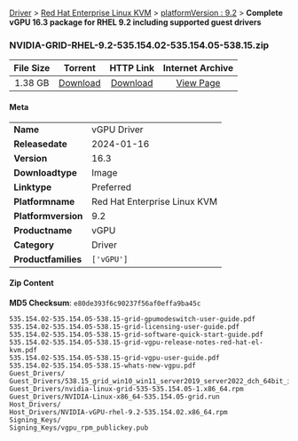 
[Driver](/README.md)  >  [Red Hat Enterprise Linux KVM](/index/Driver/Red_Hat_Enterprise_Linux_KVM.md)  >  [platformVersion : 9.2](/index/Driver/Red_Hat_Enterprise_Linux_KVM/9.2.md)  >  **Complete vGPU 16.3 package for RHEL 9.2 including supported guest drivers**


### NVIDIA-GRID-RHEL-9.2-535.154.02-535.154.05-538.15.zip

| **File Size** | **Torrent**  | **HTTP Link** | **Internet Archive** |
|:-------------:|:------------:|:-------------:|:--------------------:|
| 1.38 GB |  [Download](https://archive.org/download/nvgpu_NVIDIA-GRID-RHEL-9.2-535.154.02-535.154.05-538.15.zip/nvgpu_NVIDIA-GRID-RHEL-9.2-535.154.02-535.154.05-538.15.zip_archive.torrent)       | [Download](https://archive.org/compress/nvgpu_NVIDIA-GRID-RHEL-9.2-535.154.02-535.154.05-538.15.zip) | [View Page](https://archive.org/details/nvgpu_NVIDIA-GRID-RHEL-9.2-535.154.02-535.154.05-538.15.zip)       |

#### Meta

<table>
<tr><td><strong>Name</strong></td><td>vGPU Driver</td></tr>
<tr><td><strong>Releasedate</strong></td><td>2024-01-16</td></tr>
<tr><td><strong>Version</strong></td><td>16.3</td></tr>
<tr><td><strong>Downloadtype</strong></td><td>Image</td></tr>
<tr><td><strong>Linktype</strong></td><td>Preferred</td></tr>
<tr><td><strong>Platformname</strong></td><td>Red Hat Enterprise Linux KVM</td></tr>
<tr><td><strong>Platformversion</strong></td><td>9.2</td></tr>
<tr><td><strong>Productname</strong></td><td>vGPU</td></tr>
<tr><td><strong>Category</strong></td><td>Driver</td></tr>
<tr><td><strong>Productfamilies</strong></td><td><code>['vGPU']</code></td></tr>
</table>

#### Zip Content

**MD5 Checksum**: `e80de393f6c90237f56af0effa9ba45c`

```text
535.154.02-535.154.05-538.15-grid-gpumodeswitch-user-guide.pdf
535.154.02-535.154.05-538.15-grid-licensing-user-guide.pdf
535.154.02-535.154.05-538.15-grid-software-quick-start-guide.pdf
535.154.02-535.154.05-538.15-grid-vgpu-release-notes-red-hat-el-kvm.pdf
535.154.02-535.154.05-538.15-grid-vgpu-user-guide.pdf
535.154.02-535.154.05-538.15-whats-new-vgpu.pdf
Guest_Drivers/
Guest_Drivers/538.15_grid_win10_win11_server2019_server2022_dch_64bit_international.exe
Guest_Drivers/nvidia-linux-grid-535-535.154.05-1.x86_64.rpm
Guest_Drivers/NVIDIA-Linux-x86_64-535.154.05-grid.run
Host_Drivers/
Host_Drivers/NVIDIA-vGPU-rhel-9.2-535.154.02.x86_64.rpm
Signing_Keys/
Signing_Keys/vgpu_rpm_publickey.pub
```